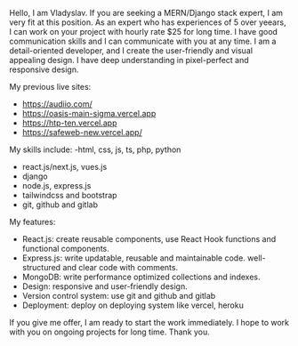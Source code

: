Hello, I am Vladyslav. If you are seeking a MERN/Django stack expert, I am very fit at this position. As an expert who has experiences of 5 over yeears, I can work on your project with hourly rate $25 for long time. I have good communication skills and I can communicate with you at any time. I am a detail-oriented developer, and I create the user-friendly and visual appealing design. I have deep understanding in pixel-perfect and responsive design.

My previous live sites:
- https://audiio.com/
- https://oasis-main-sigma.vercel.app
- https://htp-ten.vercel.app
- https://safeweb-new.vercel.app/

My skills include:
-html, css, js, ts, php, python
- react.js/next.js, vues.js
- django
- node.js, express.js
- tailwindcss and bootstrap
- git, github and gitlab

My features:
- React.js: create reusable components, use React Hook functions and functional components.
- Express.js: write updatable, reusable and maintainable code. well-structured and clear code with comments.
- MongoDB: write performance optimized collections and indexes. 
- Design: responsive and user-friendly design.
- Version control system: use git and github and gitlab
- Deployment: deploy on deploying system like vercel, heroku

If you give me offer, I am ready to start the work immediately.  I hope to work with you on ongoing projects for long time.
Thank you.